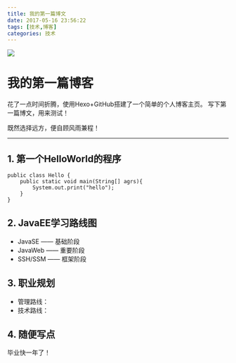```yaml
---
title: 我的第一篇博文
date: 2017-05-16 23:56:22
tags: [技术,博客]
categories: 技术 
---
```

![](/images/firstblog.jpg)
# 我的第一篇博客
花了一点时间折腾，使用Hexo+GitHub搭建了一个简单的个人博客主页。
写下第一篇博文，用来测试！
<!--more-->

既然选择远方，便自顾风雨兼程！

---

## 1. **第一个HelloWorld的程序**
``` 
public class Hello {
    public static void main(String[] agrs){
        System.out.print("hello");
    }
}
```

## 2. **JavaEE学习路线图**

- JavaSE —— 基础阶段
- JavaWeb —— 重要阶段
- SSH/SSM —— 框架阶段

## 3. **职业规划**

- 管理路线：
- 技术路线：


## 4. **随便写点**

毕业快一年了！
